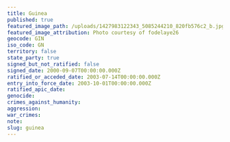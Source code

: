 ```yaml
---
title: Guinea
published: true
featured_image_path: /uploads/1427983122343_5085244210_820fb576c2_b.jpg
featured_image_attribution: Photo courtesy of fodelaye26
geocode: GIN
iso_code: GN
territory: false
state_party: true
signed_but_not_ratified: false
signed_date: 2000-09-07T00:00:00.000Z
ratified_or_acceded_date: 2003-07-14T00:00:00.000Z
entry_into_force_date: 2003-10-01T00:00:00.000Z
ratified_apic_date:
genocide:
crimes_against_humanity:
aggression:
war_crimes:
note:
slug: guinea
---
```



